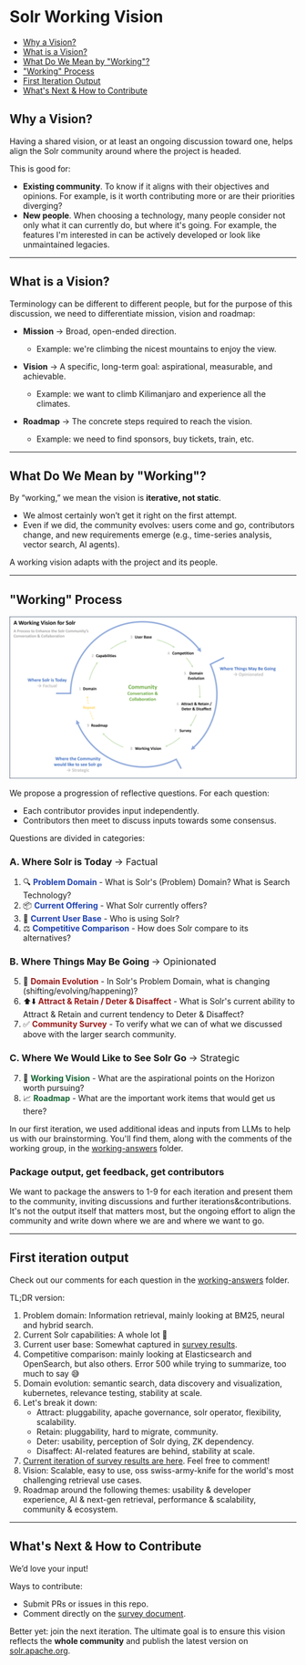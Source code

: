 # Solr Working Vision

* [Why a Vision?](#why-a-vision)
* [What is a Vision?](#what-is-a-vision)
* [What Do We Mean by "Working"?](#what-do-we-mean-by-working)
* ["Working" Process](#working-process)
* [First Iteration Output](#first-iteration-output)
* [What's Next & How to Contribute](#whats-next--how-to-contribute)

## Why a Vision?

Having a shared vision, or at least an ongoing discussion toward one, helps align the Solr community around where the project is headed.

This is good for:

* **Existing community**. To know if it aligns with their objectives and opinions. For example, is it worth contributing more or are their priorities diverging?
* **New people**. When choosing a technology, many people consider not only what it can currently do, but where it's going. For example, the features I'm interested in can be actively developed or look like unmaintained legacies.

---

## What is a Vision?

Terminology can be different to different people, but for the purpose of this discussion, we need to differentiate mission, vision and roadmap:

* **Mission** → Broad, open-ended direction.
  * Example: we're climbing the nicest mountains to enjoy the view.

* **Vision** → A specific, long-term goal: aspirational, measurable, and achievable.
  * Example: we want to climb Kilimanjaro and experience all the climates.

* **Roadmap** → The concrete steps required to reach the vision.
  * Example: we need to find sponsors, buy tickets, train, etc.

---

## What Do We Mean by "Working"?

By “working,” we mean the vision is **iterative, not static**.  

* We almost certainly won’t get it right on the first attempt.  
* Even if we did, the community evolves: users come and go, contributors change, and new requirements emerge (e.g., time-series analysis, vector search, AI agents).

A working vision adapts with the project and its people.

---

## "Working" Process

![Solr Working Vision Process Diagram](Solr%20Working%20VIsion%20Process.png)

We propose a progression of reflective questions. For each question:

* Each contributor provides input independently.
* Contributors then meet to discuss inputs towards some consensus.

Questions are divided in categories:

### A. Where Solr is Today <span style="font-weight: normal;">→ Factual</span>

1. 🔍 <span style="color: #1e40af;">**Problem Domain**</span> - What is Solr's (Problem) Domain? What is Search Technology?
2. 📦 <span style="color: #1e40af;">**Current Offering**</span> - What Solr currently offers?
3. 👥 <span style="color: #1e40af;">**Current User Base**</span> - Who is using Solr?
4. ⚖️ <span style="color: #1e40af;">**Competitive Comparison**</span> - How does Solr compare to its alternatives?

### B. Where Things May Be Going <span style="font-weight: normal;">→ Opinionated</span>

5. 🚀 <span style="color: #991b1b;">**Domain Evolution**</span> - In Solr's Problem Domain, what is changing (shifting/evolving/happening)?
6. ⬆️⬇️ <span style="color: #991b1b;">**Attract & Retain / Deter & Disaffect**</span> - What is Solr's current ability to Attract & Retain and current tendency to Deter & Disaffect?
7. ✅ <span style="color: #991b1b;">**Community Survey**</span> - To verify what we can of what we discussed above with the larger search community.

### C. Where We Would Like to See Solr Go <span style="font-weight: normal;">→ Strategic</span>

7. 🔮 <span style="color: #166534;">**Working Vision**</span> - What are the aspirational points on the Horizon worth pursuing?
8. 📈 <span style="color: #166534;">**Roadmap**</span> - What are the important work items that would get us there?

In our first iteration, we used additional ideas and inputs from LLMs to help us with our brainstorming. You'll find them, along with the comments of the working group, in the [working-answers](working-answers) folder.

### Package output, get feedback, get contributors

We want to package the answers to 1-9 for each iteration and present them to the community, inviting discussions and further iterations&contributions. It's not the output itself that matters most, but the ongoing effort to align the community and write down where we are and where we want to go.

---

## First iteration output

Check out our comments for each question in the [working-answers](working-answers) folder.

TL;DR version:

1. Problem domain: Information retrieval, mainly looking at BM25, neural and hybrid search.
2. Current Solr capabilities: A whole lot 🙂
3. Current user base: Somewhat captured in [survey results](https://docs.google.com/document/d/1qK3Zkm_T1c_aewrjL3N1k0EqmvA-gl3CdFcpuB0XT0I/edit?usp=sharing).
4. Competitive comparison: mainly looking at Elasticsearch and OpenSearch, but also others. Error 500 while trying to summarize, too much to say 😅
5. Domain evolution: semantic search, data discovery and visualization, kubernetes, relevance testing, stability at scale.
6. Let's break it down:
    * Attract: pluggability, apache governance, solr operator, flexibility, scalability.
    * Retain: pluggability, hard to migrate, community.
    * Deter: usability, perception of Solr dying, ZK dependency.
    * Disaffect: AI-related features are behind, stability at scale.
7. [Current iteration of survey results are here](https://docs.google.com/document/d/1qK3Zkm_T1c_aewrjL3N1k0EqmvA-gl3CdFcpuB0XT0I/edit). Feel free to comment!
8. Vision: Scalable, easy to use, oss swiss-army-knife for the world's most challenging retrieval use cases.
9. Roadmap around the following themes: usability & developer experience, AI & next-gen retrieval, performance & scalability, community & ecosystem.

---

## What's Next & How to Contribute

We’d love your input!  

Ways to contribute:

* Submit PRs or issues in this repo.  
* Comment directly on the [survey document](https://docs.google.com/document/d/1qK3Zkm_T1c_aewrjL3N1k0EqmvA-gl3CdFcpuB0XT0I/edit?usp=sharing).  

Better yet: join the next iteration. The ultimate goal is to ensure this vision reflects the **whole community** and publish the latest version on [solr.apache.org](https://solr.apache.org/).  
